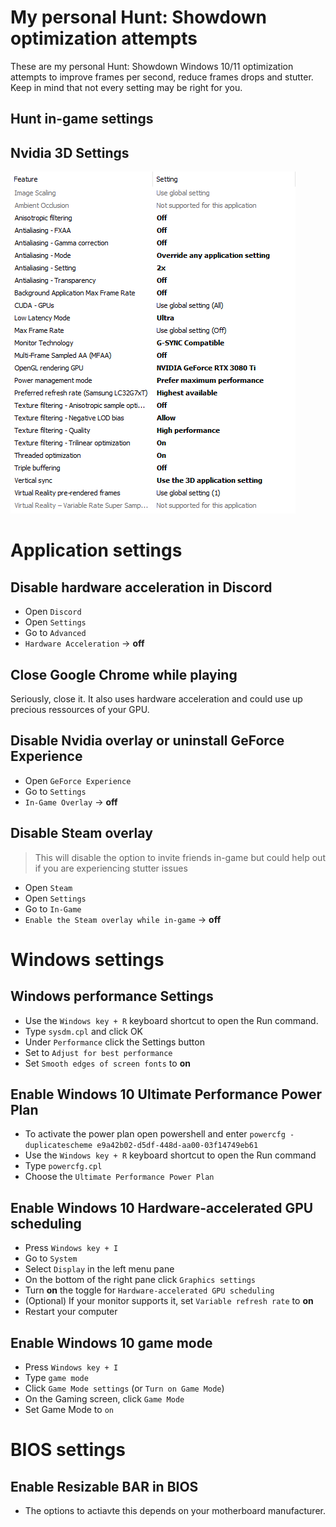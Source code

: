 # My personal Hunt: Showdown optimization attempts
These are my personal Hunt: Showdown Windows 10/11 optimization attempts to improve frames per second, reduce frames drops and stutter. Keep in mind that not every setting may be right for you.

## Hunt in-game settings

## Nvidia 3D Settings
![nvidia.png](https://raw.githubusercontent.com/nopantsfriday/hunt_showdown_settings/main/nvidia.png)

# Application settings
## Disable hardware acceleration in Discord
- Open ```Discord```
- Open ```Settings```
- Go to ```Advanced```
- ```Hardware Acceleration``` -> **off**

## Close Google Chrome while playing 
Seriously, close it. It also uses hardware acceleration and could use up precious ressources of your GPU.

## Disable Nvidia overlay or uninstall GeForce Experience
- Open ```GeForce Experience```
- Go to ```Settings```
- ```In-Game Overlay``` -> **off**

## Disable Steam overlay
> This will disable the option to invite friends in-game but could help out if you are experiencing stutter issues
- Open ```Steam```
- Open ```Settings```
- Go to ```In-Game``` 
- ```Enable the Steam overlay while in-game``` -> **off** <br />

# Windows settings
## Windows performance Settings
- Use the ```Windows key + R``` keyboard shortcut to open the Run command.
- Type ```sysdm.cpl``` and click OK
- Under ```Performance``` click the Settings button
- Set to ``` Adjust for best performance ```
- Set ```Smooth edges of screen fonts``` to **on**

## Enable Windows 10 Ultimate Performance Power Plan
- To activate the power plan open powershell and enter
```powercfg -duplicatescheme e9a42b02-d5df-448d-aa00-03f14749eb61```
- Use the ```Windows key + R``` keyboard shortcut to open the Run command
- Type ```powercfg.cpl```
- Choose the ```Ultimate Performance Power Plan```

## Enable Windows 10 Hardware-accelerated GPU scheduling
- Press ```Windows key + I```
- Go to ```System```
- Select ```Display``` in the left menu pane
- On the bottom of the right pane click ```Graphics settings```
- Turn **on** the toggle for ```Hardware-accelerated GPU scheduling```
- (Optional) If your monitor supports it, set ```Variable refresh rate``` to **on**
- Restart your computer

## Enable Windows 10 game mode
- Press ```Windows key + I```
- Type ```game mode```
- Click ```Game Mode settings``` (or ```Turn on Game Mode```)
- On the Gaming screen, click ```Game Mode```
- Set Game Mode to ```on```

# BIOS settings
## Enable  Resizable BAR in BIOS
- The options to actiavte this depends on your motherboard manufacturer.

